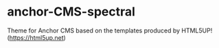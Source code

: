 # anchor-CMS-spectral
Theme for Anchor CMS based on the templates produced by HTML5UP! (https://html5up.net)
